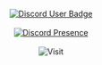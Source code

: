 <p align="center">
  <a href="https://discord.com/users/874969941583999037">
    <img src="https://dcbadge.limes.pink/api/shield/874969941583999037" alt="Discord User Badge">
  </a>
  <br><br>
  <a href="https://discord.com/users/874969941583999037">
    <img src="https://lanyard.cnrad.dev/api/874969941583999037" alt="Discord Presence">
  </a>
  <br><br>

  <img src="https://hits.sh/github.com/m2zmforever.svg?style=for-the-badge&label=Visit&color=black" alt="Visit">
</p>
